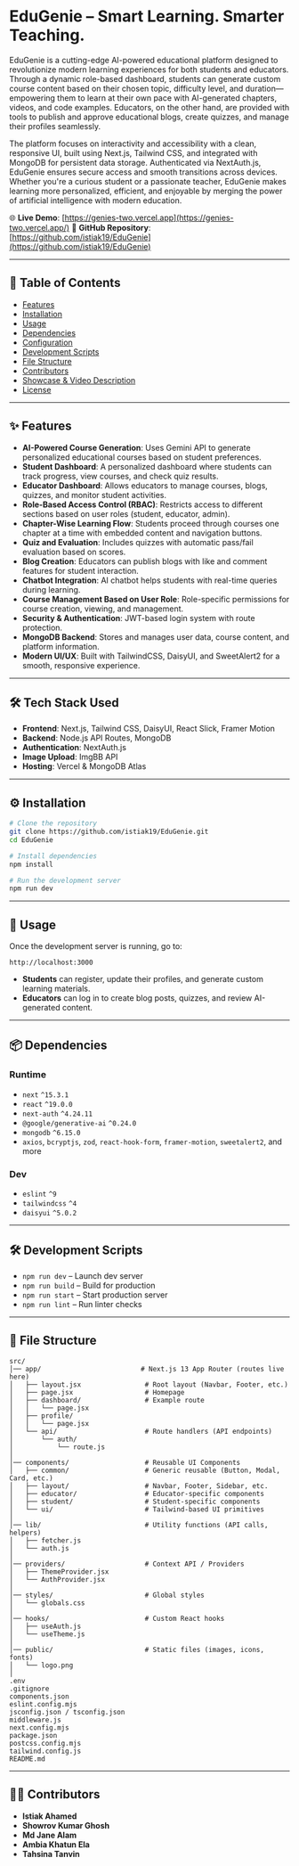 # EduGenie – Smart Learning. Smarter Teaching.

EduGenie is a cutting-edge AI-powered educational platform designed to revolutionize modern learning experiences for both students and educators. Through a dynamic role-based dashboard, students can generate custom course content based on their chosen topic, difficulty level, and duration—empowering them to learn at their own pace with AI-generated chapters, videos, and code examples. Educators, on the other hand, are provided with tools to publish and approve educational blogs, create quizzes, and manage their profiles seamlessly.

The platform focuses on interactivity and accessibility with a clean, responsive UI, built using Next.js, Tailwind CSS, and integrated with MongoDB for persistent data storage. Authenticated via NextAuth.js, EduGenie ensures secure access and smooth transitions across devices. Whether you're a curious student or a passionate teacher, EduGenie makes learning more personalized, efficient, and enjoyable by merging the power of artificial intelligence with modern education.

🌐 **Live Demo**: [https://genies-two.vercel.app](https://genies-two.vercel.app/)
📂 **GitHub Repository**: [https://github.com/istiak19/EduGenie](https://github.com/istiak19/EduGenie)

---

## 📑 Table of Contents

* [Features](#features)
* [Installation](#installation)
* [Usage](#usage)
* [Dependencies](#dependencies)
* [Configuration](#configuration)
* [Development Scripts](#development-scripts)
* [File Structure](#file-structure)
* [Contributors](#contributors)
* [Showcase & Video Description](#showcase--video-description)
* [License](#license)

---

## ✨ Features

* **AI-Powered Course Generation**: Uses Gemini API to generate personalized educational courses based on student preferences.
* **Student Dashboard**: A personalized dashboard where students can track progress, view courses, and check quiz results.
* **Educator Dashboard**: Allows educators to manage courses, blogs, quizzes, and monitor student activities.
* **Role-Based Access Control (RBAC)**: Restricts access to different sections based on user roles (student, educator, admin).
* **Chapter-Wise Learning Flow**: Students proceed through courses one chapter at a time with embedded content and navigation buttons.
* **Quiz and Evaluation**: Includes quizzes with automatic pass/fail evaluation based on scores.
* **Blog Creation**: Educators can publish blogs with like and comment features for student interaction.
* **Chatbot Integration**: AI chatbot helps students with real-time queries during learning.
* **Course Management Based on User Role**: Role-specific permissions for course creation, viewing, and management.
* **Security & Authentication**: JWT-based login system with route protection.
* **MongoDB Backend**: Stores and manages user data, course content, and platform information.
* **Modern UI/UX**: Built with TailwindCSS, DaisyUI, and SweetAlert2 for a smooth, responsive experience.

---

## 🛠️ Tech Stack Used

* **Frontend**: Next.js, Tailwind CSS, DaisyUI, React Slick, Framer Motion
* **Backend**: Node.js API Routes, MongoDB
* **Authentication**: NextAuth.js
* **Image Upload**: ImgBB API
* **Hosting**: Vercel & MongoDB Atlas

---

## ⚙️ Installation

```bash
# Clone the repository
git clone https://github.com/istiak19/EduGenie.git
cd EduGenie

# Install dependencies
npm install

# Run the development server
npm run dev
```

---

## 🚀 Usage

Once the development server is running, go to:

```
http://localhost:3000
```

* **Students** can register, update their profiles, and generate custom learning materials.
* **Educators** can log in to create blog posts, quizzes, and review AI-generated content.

---

## 📦 Dependencies

### Runtime

* `next` `^15.3.1`
* `react` `^19.0.0`
* `next-auth` `^4.24.11`
* `@google/generative-ai` `^0.24.0`
* `mongodb` `^6.15.0`
* `axios`, `bcryptjs`, `zod`, `react-hook-form`, `framer-motion`, `sweetalert2`, and more

### Dev

* `eslint` `^9`
* `tailwindcss` `^4`
* `daisyui` `^5.0.2`

---

## 🛠️ Development Scripts

* `npm run dev` – Launch dev server
* `npm run build` – Build for production
* `npm run start` – Start production server
* `npm run lint` – Run linter checks

---

## 📂 File Structure

```plaintext
src/
│── app/                         # Next.js 13 App Router (routes live here)
│   ├── layout.jsx                # Root layout (Navbar, Footer, etc.)
│   ├── page.jsx                  # Homepage
│   ├── dashboard/                # Example route
│   │   └── page.jsx
│   ├── profile/
│   │   └── page.jsx
│   └── api/                      # Route handlers (API endpoints)
│       └── auth/
│           └── route.js
│
│── components/                   # Reusable UI Components
│   ├── common/                   # Generic reusable (Button, Modal, Card, etc.)
│   ├── layout/                   # Navbar, Footer, Sidebar, etc.
│   ├── educator/                 # Educator-specific components
│   ├── student/                  # Student-specific components
│   └── ui/                       # Tailwind-based UI primitives
│
│── lib/                          # Utility functions (API calls, helpers)
│   ├── fetcher.js
│   └── auth.js
│
│── providers/                    # Context API / Providers
│   ├── ThemeProvider.jsx
│   └── AuthProvider.jsx
│
│── styles/                       # Global styles
│   └── globals.css
│
│── hooks/                        # Custom React hooks
│   ├── useAuth.js
│   └── useTheme.js
│
│── public/                       # Static files (images, icons, fonts)
│   └── logo.png
│
.env
.gitignore
components.json
eslint.config.mjs
jsconfig.json / tsconfig.json
middleware.js
next.config.mjs
package.json
postcss.config.mjs
tailwind.config.js
README.md
```

---

## 👨‍💻 Contributors

* **Istiak Ahamed**
* **Showrov Kumar Ghosh**
* **Md Jane Alam**
* **Ambia Khatun Ela**
* **Tahsina Tanvin**